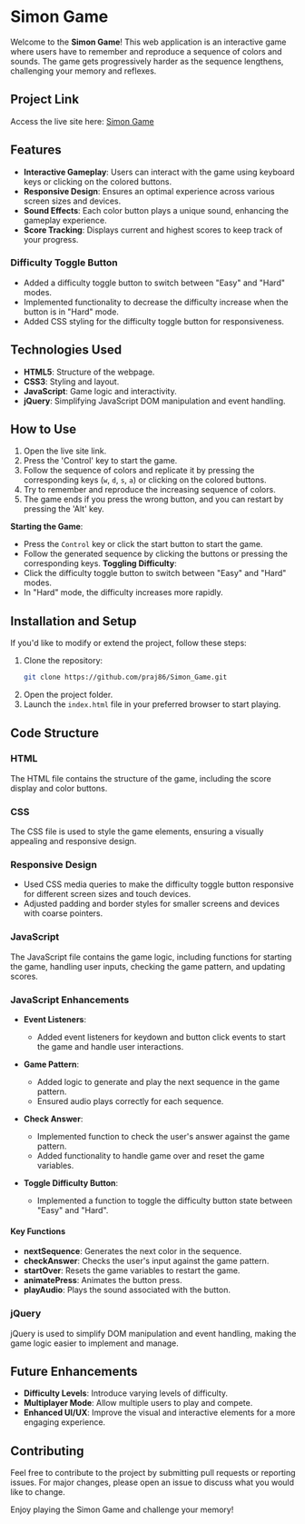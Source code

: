 
# Simon Game

Welcome to the **Simon Game**! This web application is an interactive game where users have to remember and reproduce a sequence of colors and sounds. The game gets progressively harder as the sequence lengthens, challenging your memory and reflexes.

## Project Link

Access the live site here: [Simon Game](https://praj86.github.io/Simon_Game/)

## Features

- **Interactive Gameplay**: Users can interact with the game using keyboard keys or clicking on the colored buttons.
- **Responsive Design**: Ensures an optimal experience across various screen sizes and devices.
- **Sound Effects**: Each color button plays a unique sound, enhancing the gameplay experience.
- **Score Tracking**: Displays current and highest scores to keep track of your progress.
### Difficulty Toggle Button

- Added a difficulty toggle button to switch between "Easy" and "Hard" modes.
- Implemented functionality to decrease the difficulty increase when the button is in "Hard" mode.
- Added CSS styling for the difficulty toggle button for responsiveness.

## Technologies Used

- **HTML5**: Structure of the webpage.
- **CSS3**: Styling and layout.
- **JavaScript**: Game logic and interactivity.
- **jQuery**: Simplifying JavaScript DOM manipulation and event handling.

## How to Use

1. Open the live site link.
2. Press the 'Control' key to start the game.
3. Follow the sequence of colors and replicate it by pressing the corresponding keys (`w`, `d`, `s`, `a`) or clicking on the colored buttons.
4. Try to remember and reproduce the increasing sequence of colors.
5. The game ends if you press the wrong button, and you can restart by pressing the 'Alt' key.

**Starting the Game**:
   - Press the `Control` key or click the start button to start the game.
   - Follow the generated sequence by clicking the buttons or pressing the corresponding keys.
**Toggling Difficulty**:
   - Click the difficulty toggle button to switch between "Easy" and "Hard" modes.
   - In "Hard" mode, the difficulty increases more rapidly.

## Installation and Setup

If you'd like to modify or extend the project, follow these steps:

1. Clone the repository:
   ```bash
   git clone https://github.com/praj86/Simon_Game.git
   ```
2. Open the project folder.
3. Launch the `index.html` file in your preferred browser to start playing.

## Code Structure

### HTML

The HTML file contains the structure of the game, including the score display and color buttons.

### CSS

The CSS file is used to style the game elements, ensuring a visually appealing and responsive design.
### Responsive Design

- Used CSS media queries to make the difficulty toggle button responsive for different screen sizes and touch devices.
- Adjusted padding and border styles for smaller screens and devices with coarse pointers.

### JavaScript

The JavaScript file contains the game logic, including functions for starting the game, handling user inputs, checking the game pattern, and updating scores.
### JavaScript Enhancements

- **Event Listeners**:
  - Added event listeners for keydown and button click events to start the game and handle user interactions.

- **Game Pattern**:
  - Added logic to generate and play the next sequence in the game pattern.
  - Ensured audio plays correctly for each sequence.

- **Check Answer**:
  - Implemented function to check the user's answer against the game pattern.
  - Added functionality to handle game over and reset the game variables.

- **Toggle Difficulty Button**:
  - Implemented a function to toggle the difficulty button state between "Easy" and "Hard".

#### Key Functions

- **nextSequence**: Generates the next color in the sequence.
- **checkAnswer**: Checks the user's input against the game pattern.
- **startOver**: Resets the game variables to restart the game.
- **animatePress**: Animates the button press.
- **playAudio**: Plays the sound associated with the button.

### jQuery

jQuery is used to simplify DOM manipulation and event handling, making the game logic easier to implement and manage.

## Future Enhancements

- **Difficulty Levels**: Introduce varying levels of difficulty.
- **Multiplayer Mode**: Allow multiple users to play and compete.
- **Enhanced UI/UX**: Improve the visual and interactive elements for a more engaging experience.

## Contributing

Feel free to contribute to the project by submitting pull requests or reporting issues. For major changes, please open an issue to discuss what you would like to change.


Enjoy playing the Simon Game and challenge your memory!
```